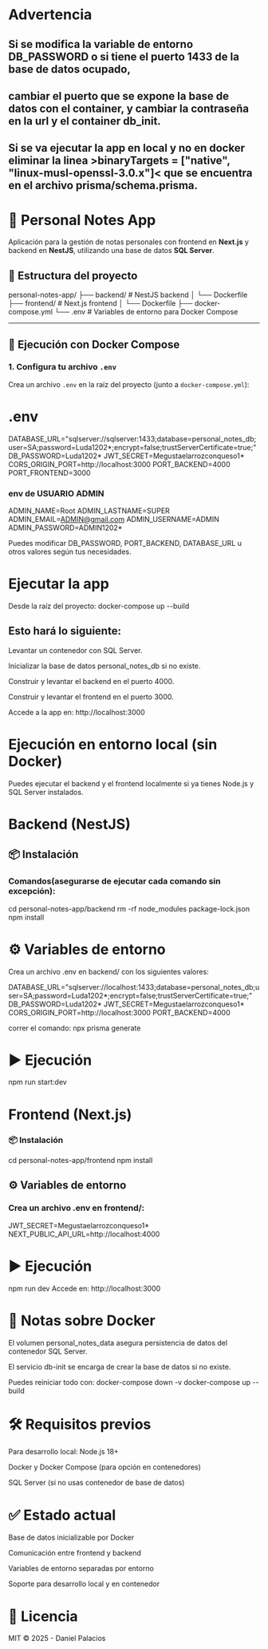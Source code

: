 # Advertencia
## Si se modifica la variable de entorno DB_PASSWORD o si tiene el puerto 1433 de la base de datos ocupado, 
## cambiar el puerto que se expone la base de datos con el container, y cambiar la contraseña en la url y el container db_init.
## Si se va ejecutar la app en local y no en docker eliminar la linea >binaryTargets = ["native", "linux-musl-openssl-3.0.x"]< que se encuentra en el archivo prisma/schema.prisma.


# 📝 Personal Notes App

Aplicación para la gestión de notas personales con frontend en **Next.js** y backend en **NestJS**, utilizando una base de datos **SQL Server**.

## 📁 Estructura del proyecto

personal-notes-app/
├── backend/ # NestJS backend
│ └── Dockerfile
├── frontend/ # Next.js frontend
│ └── Dockerfile
├── docker-compose.yml
└── .env # Variables de entorno para Docker Compose


---

## 🚀 Ejecución con Docker Compose

### 1. Configura tu archivo `.env`

Crea un archivo `.env` en la raíz del proyecto (junto a `docker-compose.yml`):


# .env
DATABASE_URL="sqlserver://sqlserver:1433;database=personal_notes_db;user=SA;password=Luda1202*;encrypt=false;trustServerCertificate=true;"
DB_PASSWORD=Luda1202*
JWT_SECRET=Megustaelarrozconqueso1*
CORS_ORIGIN_PORT=http://localhost:3000
PORT_BACKEND=4000
PORT_FRONTEND=3000

### env de USUARIO ADMIN
ADMIN_NAME=Root
ADMIN_LASTNAME=SUPER
ADMIN_EMAIL=ADMIN@gmail.com
ADMIN_USERNAME=ADMIN
ADMIN_PASSWORD=ADMIN1202*

Puedes modificar DB_PASSWORD, PORT_BACKEND, DATABASE_URL u otros valores según tus necesidades.

# Ejecutar la app
Desde la raíz del proyecto: docker-compose up --build

## Esto hará lo siguiente:

Levantar un contenedor con SQL Server.

Inicializar la base de datos personal_notes_db si no existe.

Construir y levantar el backend en el puerto 4000.

Construir y levantar el frontend en el puerto 3000.

Accede a la app en: http://localhost:3000




# Ejecución en entorno local (sin Docker)
Puedes ejecutar el backend y el frontend localmente si ya tienes Node.js y SQL Server instalados.

# Backend (NestJS)
## 📦 Instalación

### Comandos(asegurarse de ejecutar cada comando sin excepción):
cd personal-notes-app/backend
rm -rf node_modules package-lock.json
npm install


# ⚙️ Variables de entorno
Crea un archivo .env en backend/ con los siguientes valores:

DATABASE_URL="sqlserver://localhost:1433;database=personal_notes_db;user=SA;password=Luda1202*;encrypt=false;trustServerCertificate=true;"
DB_PASSWORD=Luda1202*
JWT_SECRET=Megustaelarrozconqueso1*
CORS_ORIGIN_PORT=http://localhost:3000
PORT_BACKEND=4000

correr el comando: npx prisma generate

# ▶️ Ejecución
npm run start:dev




# Frontend (Next.js)
### 📦 Instalación

cd personal-notes-app/frontend
npm install

## ⚙️ Variables de entorno
### Crea un archivo .env en frontend/:
JWT_SECRET=Megustaelarrozconqueso1*
NEXT_PUBLIC_API_URL=http://localhost:4000

# ▶️ Ejecución
npm run dev
Accede en: http://localhost:3000


# 🐳 Notas sobre Docker
El volumen personal_notes_data asegura persistencia de datos del contenedor SQL Server.

El servicio db-init se encarga de crear la base de datos si no existe.

Puedes reiniciar todo con:
docker-compose down -v
docker-compose up --build


# 🛠️ Requisitos previos
Para desarrollo local:
Node.js 18+

Docker y Docker Compose (para opción en contenedores)

SQL Server (si no usas contenedor de base de datos)


# ✅ Estado actual
 Base de datos inicializable por Docker

 Comunicación entre frontend y backend

 Variables de entorno separadas por entorno

 Soporte para desarrollo local y en contenedor


# 📄 Licencia
MIT © 2025 - Daniel Palacios
